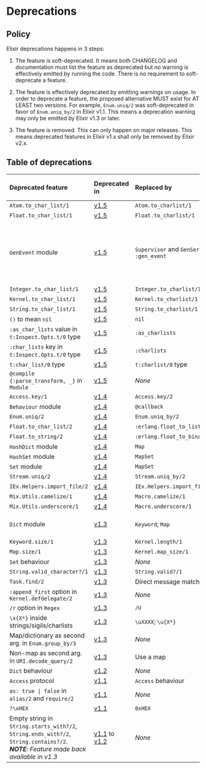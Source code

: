 # Deprecations

## Policy

Elixir deprecations happens in 3 steps:

  1. The feature is soft-deprecated. It means both CHANGELOG and documentation must list the feature as deprecated but no warning is effectively emitted by running the code. There is no requirement to soft-deprecate a feature.

  2. The feature is effectively deprecated by emitting warnings on usage. In order to deprecate a feature, the proposed alternative MUST exist for AT LEAST two versions. For example, `Enum.uniq/2` was soft-deprecated in favor of `Enum.uniq_by/2` in Elixir v1.1. This means a deprecation warning may only be emitted by Elixir v1.3 or later.

  3. The feature is removed. This can only happen on major releases. This means deprecated features in Elixir v1.x shall only be removed by Elixir v2.x.


## Table of deprecations

Deprecated feature        | Deprecated in | Replaced by             | Replacement available since
:------------------------ | :------------ | :---------------------- | :---------------------------
`Atom.to_char_list/1`     | [v1.5]    | `Atom.to_charlist/1`        | v1.3
`Float.to_char_list/1`    | [v1.5]    | `Float.to_charlist/1`       | v1.3
`GenEvent` module         | [v1.5]    | `Supervisor` and `GenServer`; `GenStage`; `:gen_event` | v1.0 (`Supervisor` and `GenServer`); v1.3 (`GenStage`); OTP 17 (`:gen_events`)
`Integer.to_char_list/1`  | [v1.5]    | `Integer.to_charlist/1`     | v1.3
`Kernel.to_char_list/1`   | [v1.5]    | `Kernel.to_charlist/1`      | v1.3
`String.to_char_list/1`   | [v1.5]    | `String.to_charlist/1`      | v1.3
`()` to mean `nil`        | [v1.5]    | `nil`                       | v1.0
`:as_char_lists` value in `t:Inspect.Opts.t/0` type | [v1.5] | `:as_charlists` | v1.3
`:char_lists` key in `t:Inspect.Opts.t/0` type | [v1.5] | `:charlists` | v1.3
`t:char_list/0` type      | [v1.5]    | `t:charlist/0` type         | v1.3
`@compile {:parse_transform, _}` in `Module` | [v1.5] | *None*      | *None*
`Access.key/1`            | [v1.4]    | `Access.key/2`              | v1.3
`Behaviour` module        | [v1.4]    | `@callback`                 | v1.0
`Enum.uniq/2`             | [v1.4]    | `Enum.uniq_by/2`            | v1.2
`Float.to_char_list/2`    | [v1.4]    | `:erlang.float_to_list/2`   | OTP 17
`Float.to_string/2`       | [v1.4]    | `:erlang.float_to_binary/2` | OTP 17
`HashDict` module         | [v1.4]    | `Map`                       | v1.2
`HashSet` module          | [v1.4]    | `MapSet`                    | v1.1
`Set` module              | [v1.4]    | `MapSet`                    | v1.1
`Stream.uniq/2`           | [v1.4]    | `Stream.uniq_by/2`          | v1.2
`IEx.Helpers.import_file/2` | [v1.4]  | `IEx.Helpers.import_file_if_available/2` | v1.3
`Mix.Utils.camelize/1`    | [v1.4]    | `Macro.camelize/1`          | v1.2
`Mix.Utils.underscore/1`  | [v1.4]    | `Macro.underscore/1`        | v1.2
`Dict` module             | [v1.3]    | `Keyword`; `Map`            | v1.0 (`Keyword`); v1.2 (`Map`)
`Keyword.size/1`          | [v1.3]        | `Kernel.length/1`       | v1.0
`Map.size/1`              | [v1.3]        | `Kernel.map_size/1`     | v1.0
`Set` behaviour           | [v1.3]        | *None*                  | *None*
`String.valid_character?/1` | [v1.3]      | `String.valid?/1`       | v1.0
`Task.find/2`             | [v1.3]        | Direct message matching | v1.0
`:append_first` option in `Kernel.defdelegate/2` | [v1.3] | *None*   | *None*
`/r` option in `Regex`    | [v1.3]        | `/U`                    | v1.1
`\x{X*}` inside strings/sigils/charlists | [v1.3] | `\uXXXX`; `\u{X*}` | v1.1
Map/dictionary as second arg. in `Enum.group_by/3` | [v1.3] | *None* | *None*
Non-map as second arg. in `URI.decode_query/2` | [v1.3] | Use a map | v1.0
`Dict` behaviour          | [v1.2]        | *None*                  | *None*
`Access` protocol         | [v1.1]        | `Access` behaviour      | v1.1
`as: true \| false` in `alias/2` and `require/2` | [v1.1] | *None*  | *None*
`?\xHEX`                  | [v1.1]        | `0xHEX`                 | v1.0
Empty string in `String.starts_with?/2`, `String.ends_with?/2`, `String.contains?/2`. *__NOTE__: Feature made back available in v1.3*| [v1.1] to [v1.2] | *None* | *None*

[v1.1]: https://github.com/elixir-lang/elixir/blob/v1.1/CHANGELOG.md#4-deprecations
[v1.2]: https://github.com/elixir-lang/elixir/blob/v1.2/CHANGELOG.md#changelog-for-elixir-v12
[v1.3]: https://github.com/elixir-lang/elixir/blob/v1.3/CHANGELOG.md#4-deprecations
[v1.4]: https://github.com/elixir-lang/elixir/blob/v1.4/CHANGELOG.md#4-deprecations
[v1.5]: https://github.com/elixir-lang/elixir/blob/v1.5/CHANGELOG.md#4-deprecations
